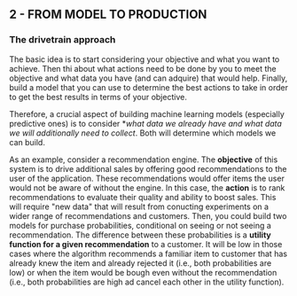 ## 2 - FROM MODEL TO PRODUCTION

### The drivetrain approach
The basic idea is to start considering your objective and what you want to achieve. Then thi about what actions need to be done by you to meet the objective and what data you have (and can adquire) that would help. Finally, build a model that you can use to determine the best actions to take in order to get the best results in terms of your objective.

Therefore, a crucial aspect of building machine learning models (especially predictive ones) is to consider **what data we already have and what data we will additionally need to collect*. Both will determine which models we can build.

As an example, consider a recommendation engine. The **objective** of this system is to drive additional sales by offering good recommendations to the user of the application. These recommendations would offer items the user would not be aware of without the engine. In this case, the **action** is to rank recommendations to evaluate their quality and ability to boost sales. This will require "new data" that will result from conucting experiments on a wider range of recommendations and customers. Then, you could build two models for purchase probabilities, conditional on seeing or not seeing a recommendation. The difference between these probabilities is a **utility function for a given recommendation** to a customer. It will be low in those cases where the algorithm recommends a familiar item to customer that has already knew the item and already rejected it (i.e., both probabilities are low) or when the item would be bough even without the recommendation (i.e., both probabilities are high ad cancel each other in the utility function).

